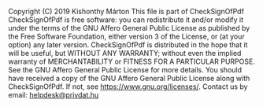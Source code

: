 Copyright (C) 2019 Kishonthy Márton
This file is part of CheckSignOfPdf
CheckSignOfPdf is free software: you can redistribute it and/or modify it under the terms of the GNU Affero General Public License as published by the Free Software Foundation, either version 3 of the License, or (at your option) any later version.
CheckSignOfPdf is distributed in the hope that it will be useful, but WITHOUT ANY WARRANTY; without even the implied warranty of MERCHANTABILITY or FITNESS FOR A PARTICULAR PURPOSE. See the GNU Affero General Public License for more details.
You should have received a copy of the GNU Affero General Public License along with CheckSignOfPdf. If not, see https://www.gnu.org/licenses/.
Contact us by email: helpdesk@privdat.hu

